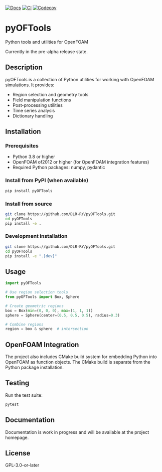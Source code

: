 [![Docs](https://img.shields.io/badge/docs-GitHub%20Pages-blue)](https://henningscheufler.github.io/pyOFTools/)
[![CI](https://github.com/HenningScheufler/pyOFTools/actions/workflows/ci.yaml/badge.svg)](https://github.com/HenningScheufler/pyOFTools/actions/workflows/ci.yaml)
[![Codecov](https://codecov.io/gh/HenningScheufler/pyOFTools/branch/main/graph/badge.svg)](https://codecov.io/gh/HenningScheufler/pyOFTools)



# pyOFTools

Python tools and utilities for OpenFOAM

Currently in the pre-alpha release state.

## Description

pyOFTools is a collection of Python utilities for working with OpenFOAM simulations. It provides:

- Region selection and geometry tools
- Field manipulation functions
- Post-processing utilities
- Time series analysis
- Dictionary handling

## Installation

### Prerequisites

- Python 3.8 or higher
- OpenFOAM of2012 or higher (for OpenFOAM integration features)
- Required Python packages: numpy, pydantic

### Install from PyPI (when available)

```bash
pip install pyOFTools
```

### Install from source

```bash
git clone https://github.com/DLR-RY/pyOFTools.git
cd pyOFTools
pip install -e .
```

### Development installation

```bash
git clone https://github.com/DLR-RY/pyOFTools.git
cd pyOFTools
pip install -e ".[dev]"
```

## Usage

```python
import pyOFTools

# Use region selection tools
from pyOFTools import Box, Sphere

# Create geometric regions
box = Box(min=(0, 0, 0), max=(1, 1, 1))
sphere = Sphere(center=(0.5, 0.5, 0.5), radius=0.3)

# Combine regions
region = box & sphere  # intersection
```

## OpenFOAM Integration

The project also includes CMake build system for embedding Python into OpenFOAM as function objects. The CMake build is separate from the Python package installation.

## Testing

Run the test suite:

```bash
pytest
```

## Documentation

Documentation is work in progress and will be available at the project homepage.

## License

GPL-3.0-or-later